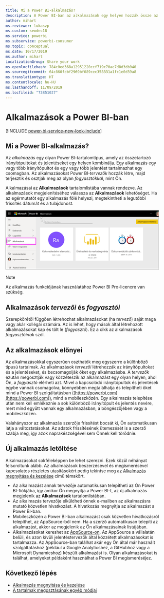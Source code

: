 ```yaml
---
title: Mi a Power BI-alkalmazás?
description: A Power BI-ban az alkalmazások egy helyen hozzák össze az összefüggő irányítópultokat és jelentéseket.
author: mihart
ms.reviewer: lukaszp
ms.custom: seodec18
ms.service: powerbi
ms.subservice: powerbi-consumer
ms.topic: conceptual
ms.date: 10/17/2019
ms.author: mihart
LocalizationGroup: Share your work
ms.openlocfilehash: 784c0ed368a12951220ccf719c70ac7d8d3db040
ms.sourcegitcommit: 64c860fcbf2969bf089cec358331a1fc1e0d39a8
ms.translationtype: HT
ms.contentlocale: hu-HU
ms.lasthandoff: 11/09/2019
ms.locfileid: "73851027"
---
```

# <a name="apps-in-power-bi"></a>Alkalmazások a Power BI-ban

[!INCLUDE [power-bi-service-new-look-include](../includes/power-bi-service-new-look-include.md)]

## <a name="what-is-a-power-bi-app"></a>Mi a Power BI-alkalmazás?
Az *alkalmazás* egy olyan Power BI-tartalomtípus, amely az összetartozó irányítópultokat és jelentéseket egy helyen kombinálja. Egy alkalmazás egy vagy több irányítópultot és egy vagy több jelentést tartalmazhat egy csomagban. Az alkalmazásokat Power BI-*tervezők* hozzák létre, majd terjesztik és osztják meg az olyan *fogyasztókkal*, mint Ön. 

Alkalmazásai az **Alkalmazások** tartalomlistába vannak rendezve. Az alkalmazások megjelenítéséhez válassza az **Alkalmazások** lehetőséget. Ha az egérmutatót egy alkalmazás fölé helyezi, megtekintheti a legutóbbi frissítés dátumát és a tulajdonost. 

![Alkalmazások a Power BI-ban](./media/end-user-apps/power-bi-apps.png)

> [!NOTE]
> Az alkalmazás funkciójának használatához Power BI Pro-licencre van szükség. <!-- add link to how to figure out your license -->

## <a name="app-designers-and-app-consumers"></a>Alkalmazások ***tervezői*** és ***fogyasztói***
Szerepkörétől függően létrehozhat alkalmazásokat (ha *tervező*) saját maga vagy akár kollégái számára. Az is lehet, hogy mások által létrehozott alkalmazásokat kap és tölt le (*fogyasztó*). Ez a cikk az alkalmazások *fogyasztóinak* szól.

## <a name="advantages-of-apps"></a>Az alkalmazások előnyei
Az alkalmazásokkal egyszerűen oszthatók meg egyszerre a különböző típusú tartalmak. Az alkalmazások *tervezői* létrehozzák az irányítópultokat és a jelentéseket, és becsomagolják őket egy alkalmazásba. A *tervezők* ezután megosztják vagy közzéteszik az alkalmazást egy olyan helyen, ahol Ön, a *fogyasztó* elérheti azt. Mivel a kapcsolódó irányítópultok és jelentések egybe vannak csomagolva, könnyebben megtalálhatja és telepítheti őket mind a Power BI szolgáltatásban ([https://powerbi.com](https://powerbi.com)), mind a mobileszközén. Egy alkalmazás telepítése után nem kell emlékeznie a sok különböző irányítópult és jelentés nevére, mert mind együtt vannak egy alkalmazásban, a böngészőjében vagy a mobileszközén.

Valahányszor az alkalmazás szerzője frissítést bocsát ki, Ön automatikusan látja a változtatásokat. Az adatok frissítésének ütemezését is a szerző szabja meg, így azok naprakészségével sem Önnek kell törődnie. 

<!-- add conceptual art -->
## <a name="get-a-new-app"></a>Új alkalmazás letöltése
Alkalmazásokat sokféleképpen be lehet szerezni. Ezek közül néhányat felsoroltunk alább.  Az alkalmazások beszerzésével és megismerésével kapcsolatos részletes utasításokért pedig tekintse meg az [Alkalmazás megnyitása és kezelése](end-user-app-view.md) című témakört.

- Az alkalmazást annak tervezője automatikusan telepítheti az Ön Power BI-fiókjába, így amikor Ön megnyitja a Power BI-t, az új alkalmazás megjelenik az **Alkalmazások** tartalomlistában. 
- Az alkalmazás tervezője elküldheti önnek e-mailben az alkalmazásra mutató közvetlen hivatkozást. A hivatkozás megnyitja az alkalmazást a Power BI-ban.
- Mobileszközén a Power BI-ban alkalmazást csak közvetlen hivatkozásról telepíthet, az AppSource-ból nem. Ha a szerző automatikusan telepíti az alkalmazást, akkor az megjelenik az Ön alkalmazásainak listájában.
- Alkalmazásokat kereshet az [AppSource-on](https://appsource.microsoft.com). Az AppSource a vállalatán belüli, és azon kívüli jelentéstervezők által közzétett alkalmazásokat is tartalmazza. Az AppSource-ban találhat akár egy Ön által már használt szolgáltatáshoz (például a Google Analyticshez, a GitHubhoz vagy a Microsoft Dynamicshoz) készült alkalmazást is. Olyan alkalmazásokat is találhat, amelyeket példaként használhat a Power BI megismeréséjez.  


## <a name="next-step"></a>Következő lépés
* [Alkalmazás megnyitása és kezelése](end-user-app-view.md)
* [A tartalmak megosztásának egyéb módjai](end-user-shared-with-me.md)

